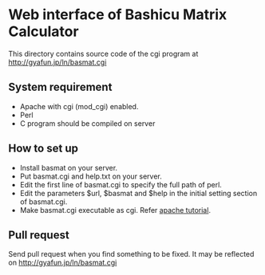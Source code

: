 # Web interface of Bashicu Matrix Calculator

This directory contains source code of the cgi program at
http://gyafun.jp/ln/basmat.cgi

## System requirement

* Apache with cgi (mod_cgi) enabled.
* Perl
* C program should be compiled on server

## How to set up

* Install basmat on your server.
* Put basmat.cgi and help.txt on your server.
* Edit the first line of basmat.cgi to specify the full path of perl.
* Edit the parameters $url, $basmat and $help in the initial setting section of basmat.cgi.
* Make basmat.cgi executable as cgi. Refer [apache tutorial](https://httpd.apache.org/docs/current/en/howto/cgi.html).

## Pull request

Send pull request when you find something to be fixed. It may be reflected on http://gyafun.jp/ln/basmat.cgi
